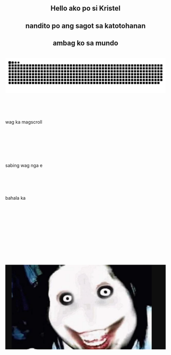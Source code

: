 <div align="center">  <h2>  Hello ako po si Kristel  </h2>
 <h2>  nandito po ang sagot sa katotohanan  </h2>
 </div>

<div align="center">
  <h2> ambag ko sa mundo</h2> </h2>
  <br>
  <img alt="snake eating my contributions" src="https://raw.githubusercontent.com/kristelkristelrsyoeykrite/kristelkristelrsyoeykrite/output/github-contribution-grid-snake.svg" />
  
  <br/><br/><br/>
</div>

wag ka magscroll
 <br>  <br>  <br>  <br> <br> <br> <br> <br> sabing wag nga e <br> <br> <br> <br> <br> <br> bahala ka <br> <br> <br> <br> <br> <br> <br> <br> <br> <br> <br> <br>

 ![](https://github.com/kristelkristelrsyoeykrite/kinupal/blob/4dcd3f9fe459f683d25c1f0c4b15c1009612592a/thanks.png)
